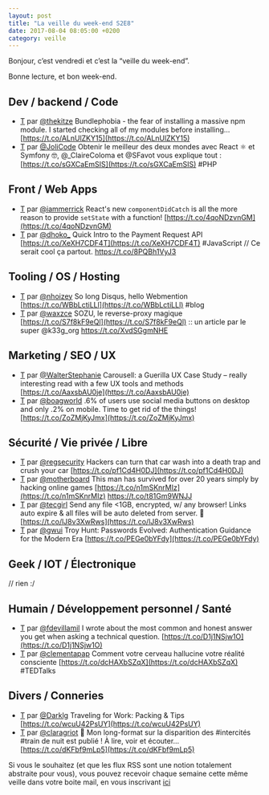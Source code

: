 ```yaml
---
layout: post
title: "La veille du week-end S2E8"
date: 2017-08-04 08:05:00 +0200
category: veille
---
```


Bonjour, c’est vendredi et c’est la “veille du week-end”.  

Bonne lecture, et bon week-end.

## Dev / backend / Code
- [T](http://twitter.com/thekitze/status/891630459112837120) par [@thekitze](https://twitter.com/thekitze) Bundlephobia - the fear of installing a massive npm module. I started checking all of my modules before installing… [https://t.co/ALnUlZKY15](https://t.co/ALnUlZKY15)
- [T](http://twitter.com/JoliCode/status/892728082716667905) par [@JoliCode](https://twitter.com/JoliCode) Obtenir le meilleur des deux mondes avec React ⚛️ et Symfony 🤓, @_ClaireColoma et @SFavot vous explique tout : [https://t.co/sGXCaEmSIS](https://t.co/sGXCaEmSIS) #PHP


## Front / Web Apps
- [T](http://twitter.com/iammerrick/status/890605382812356610) par [@iammerrick](https://twitter.com/iammerrick) React's new `componentDidCatch` is all the more reason to provide `setState` with a function! [https://t.co/4qoNDzvnGM](https://t.co/4qoNDzvnGM)
- [T](http://twitter.com/dhoko_/status/892748199429013505) par [@dhoko_](https://twitter.com/dhoko_) Quick Intro to the Payment Request API [https://t.co/XeXH7CDF4T](https://t.co/XeXH7CDF4T) #JavaScript // Ce serait cool ça partout. https://t.co/8PQBh1VyJ3


## Tooling / OS / Hosting
- [T](http://twitter.com/nhoizey/status/890635589170585600) par [@nhoizey](https://twitter.com/nhoizey) So long Disqus, hello Webmention [https://t.co/WBbLctiLLl](https://t.co/WBbLctiLLl) #blog
- [T](http://twitter.com/waxzce/status/892297107171942400) par [@waxzce](https://twitter.com/waxzce) SOZU, le reverse-proxy magique [https://t.co/S7f8kF9eQl](https://t.co/S7f8kF9eQl) :: un article par le super @k33g_org https://t.co/XvdSGgmNHE


## Marketing / SEO / UX
- [T](http://twitter.com/WalterStephanie/status/890817263439192064) par [@WalterStephanie](https://twitter.com/WalterStephanie) Carousell: a Guerilla UX Case Study – really interesting read with a few UX tools and methods [https://t.co/AaxsbAU0je](https://t.co/AaxsbAU0je)
- [T](http://twitter.com/boagworld/status/891958350639923200) par [@boagworld](https://twitter.com/boagworld) .6% of users use social media buttons on desktop and only .2% on mobile. Time to get rid of the things! [https://t.co/ZoZMjKyJmx](https://t.co/ZoZMjKyJmx)


## Sécurité / Vie privée / Libre
- [T](http://twitter.com/regsecurity/status/890669783036731393) par [@regsecurity](https://twitter.com/regsecurity) Hackers can turn that car wash into a death trap and crush your car [https://t.co/pf1Cd4H0DJ](https://t.co/pf1Cd4H0DJ)
- [T](http://twitter.com/motherboard/status/891755011071463424) par [@motherboard](https://twitter.com/motherboard) This man has survived for over 20 years simply by hacking online games [https://t.co/n1mSKnrMIz](https://t.co/n1mSKnrMIz) https://t.co/t81Gm9WNJJ
- [T](http://twitter.com/tecgirl/status/892428149992022016) par [@tecgirl](https://twitter.com/tecgirl) Send any file &lt;1GB, encrypted, w/ any browser! Links auto expire &amp; all files will be auto deleted from server. 🙌 [https://t.co/lJ8v3XwRws](https://t.co/lJ8v3XwRws)
- [T](http://twitter.com/gwui/status/892760119028711426) par [@gwui](https://twitter.com/gwui) Troy Hunt: Passwords Evolved: Authentication Guidance for the Modern Era [https://t.co/PEGe0bYFdy](https://t.co/PEGe0bYFdy)


## Geek / IOT / Électronique
// rien :/

## Humain / Développement personnel / Santé
- [T](http://twitter.com/fdevillamil/status/890146568732647426) par [@fdevillamil](https://twitter.com/fdevillamil) I wrote about the most common and honest answer you get when asking a technical question. [https://t.co/D1j1NSjw1O](https://t.co/D1j1NSjw1O)
- [T](http://twitter.com/clementapap/status/891765375616114688) par [@clementapap](https://twitter.com/clementapap) Comment votre cerveau hallucine votre réalité consciente [https://t.co/dcHAXbSZqX](https://t.co/dcHAXbSZqX) #TEDTalks


## Divers / Conneries
- [T](http://twitter.com/Darklg/status/890972069441265664) par [@Darklg](https://twitter.com/Darklg) Traveling for Work: Packing &amp; Tips [https://t.co/wcuU42PsUY](https://t.co/wcuU42PsUY)
- [T](http://twitter.com/claragriot/status/892766549408436226) par [@claragriot](https://twitter.com/claragriot) 🚂 Mon long-format sur la disparition des #intercités #train de nuit est publié ! À lire, voir et écouter… [https://t.co/dKFbf9mLp5](https://t.co/dKFbf9mLp5)




Si vous le souhaitez (et que les flux RSS sont une notion totalement abstraite pour vous), vous pouvez recevoir chaque semaine cette même veille dans votre boite mail, en vous inscrivant [ici](/newsletter.html)
